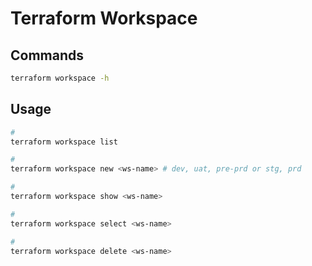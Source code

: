 # Terraform Workspace

## Commands

```sh
terraform workspace -h
```

## Usage

```sh
#
terraform workspace list

#
terraform workspace new <ws-name> # dev, uat, pre-prd or stg, prd

#
terraform workspace show <ws-name>

#
terraform workspace select <ws-name>

#
terraform workspace delete <ws-name>
```
